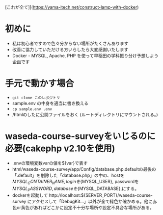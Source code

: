 [これが全て]](https://yama-itech.net/construct-lamp-with-docker)

# 初めに
- 私は初心者ですので色々分からない場所がたくさんあります
- 改善に協力していただける方いらしたら大変感謝いたします
-  Docker - MYSQL, Apache, PHP を使って早稲田の学科振り分け予想しよう企画です

# 手元で動かす場合
- <code>git clone このレポジトリ</code>
- sample.env の中身を適当に書き換える
- <code>cp sample.env .env</code>
- /htmlのしたに公開ファイルをおく (ルートディレクトリにマウントされる。)

# waseda-course-surveyをいじるのに必要(cakephp v2.10を使用)
- .envの環境変数varの値を${var}で表す
- html/waseda-course-survey/app/Config/database.php.defaultの最後の「.default」を削除した「database.php」の中の、hostを${MYSQL_CONTAINER_NAME}, loginを${MYSQL_USER}, passwordを${MYSQL_PASSWORD}, databaseを${MYSQL_DATABASE},にする。
- dockerを起動して http://localhost:${SERVER_PORT}/waseda-course-survey にアクセスして「DebugKit...」以外が全て緑色か確かめる。他に赤色or黄色があればどこかに設定不十分な場所や設定不具合な場所がある。